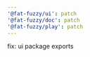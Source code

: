 ```yaml
---
'@fat-fuzzy/ui': patch
'@fat-fuzzy/doc': patch
'@fat-fuzzy/play': patch
---
```


fix: ui package exports

